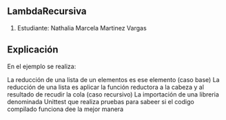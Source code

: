 ## LambdaRecursiva
1) Estudiante: Nathalia Marcela Martinez Vargas

## Explicación

En el ejemplo se realiza:

La reducción de una lista de un elementos es ese elemento (caso base)
La reducción de una lista es aplicar la función reductora a la cabeza y al resultado de recudir la cola (caso recursivo)
La importación de una libreria denominada Unittest que realiza pruebas para sabeer si el codigo compilado funciona dee la mejor manera

